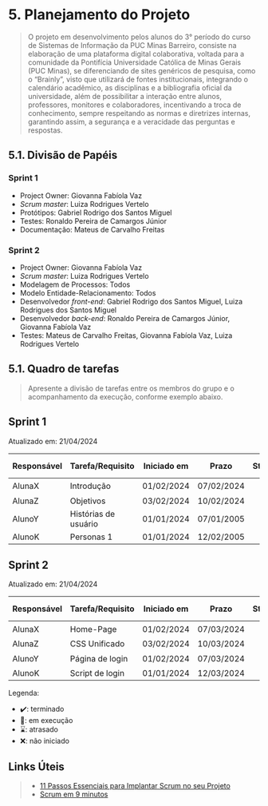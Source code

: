 # 5. Planejamento do Projeto
 > O projeto em desenvolvimento pelos alunos do 3° período do curso de Sistemas de Informação da PUC
Minas Barreiro, consiste na elaboração de uma plataforma digital colaborativa, voltada para a comunidade da Pontifícia Universidade Católica de Minas Gerais (PUC Minas), se diferenciando de sites genéricos de pesquisa, como o “Brainly”, visto que utilizará de fontes institucionais, integrando o calendário acadêmico, as disciplinas e a bibliografia oficial da universidade,
além de possibilitar a interação entre alunos, professores, monitores e colaboradores, incentivando a troca de conhecimento, sempre respeitando as normas e diretrizes internas, garantindo assim, a segurança e a veracidade das perguntas e respostas. 


## 5.1. Divisão de Papéis

### Sprint 1
- Project Owner: Giovanna Fabíola Vaz
- _Scrum master_: Luiza Rodrigues Vertelo
- Protótipos: Gabriel Rodrigo dos Santos Miguel
- Testes: Ronaldo Pereira de Camargos Júnior
- Documentação: Mateus de Carvalho Freitas

### Sprint 2
- Project Owner: Giovanna Fabíola Vaz
- _Scrum master_: Luiza Rodrigues Vertelo
- Modelagem de Processos: Todos
- Modelo Entidade-Relacionamento: Todos
- Desenvolvedor _front-end_: Gabriel Rodrigo dos Santos Miguel, Luiza Rodrigues dos Santos Miguel
- Desenvolvedor _back-end_: Ronaldo Pereira de Camargos Júnior, Giovanna Fabíola Vaz
- Testes: Mateus de Carvalho Freitas, Giovanna Fabíola Vaz, Luiza Rodrigues Vertelo

## 5.1. Quadro de tarefas

> Apresente a divisão de tarefas entre os membros do grupo e o acompanhamento da execução, conforme exemplo abaixo.

## Sprint 1

Atualizado em: 21/04/2024

| Responsável   | Tarefa/Requisito | Iniciado em    | Prazo      | Status | Terminado em    |
| :----         |    :----         |      :----:    | :----:     | :----: | :----:          |
| AlunaX        | Introdução | 01/02/2024     | 07/02/2024 | ✔️    | 05/01/2005      |
| AlunaZ        | Objetivos    | 03/02/2024     | 10/02/2024 | 📝    |                 |
| AlunoY        | Histórias de usuário  | 01/01/2024     | 07/01/2005 | ⌛     |                 |
| AlunoK        | Personas 1  |    01/01/2024        | 12/02/2005 | ❌    |       |

## Sprint 2

Atualizado em: 21/04/2024

| Responsável   | Tarefa/Requisito | Iniciado em    | Prazo      | Status | Terminado em    |
| :----         |    :----         |      :----:    | :----:     | :----: | :----:          |
| AlunaX        | Home-Page        | 01/02/2024     | 07/03/2024 | ✔️    | 05/01/2005      |
| AlunaZ        | CSS Unificado    | 03/02/2024     | 10/03/2024 | 📝    |                 |
| AlunoY        | Página de login  | 01/02/2024     | 07/03/2024 | ⌛     |                 |
| AlunoK        | Script de login  |  01/01/2024    | 12/03/2024 | ❌    |       |


Legenda:
- ✔️: terminado
- 📝: em execução
- ⌛: atrasado
- ❌: não iniciado



## Links Úteis
> - [11 Passos Essenciais para Implantar Scrum no seu Projeto](https://mindmaster.com.br/scrum-11-passos/)
> - [Scrum em 9 minutos](https://www.youtube.com/watch?v=XfvQWnRgxG0)


